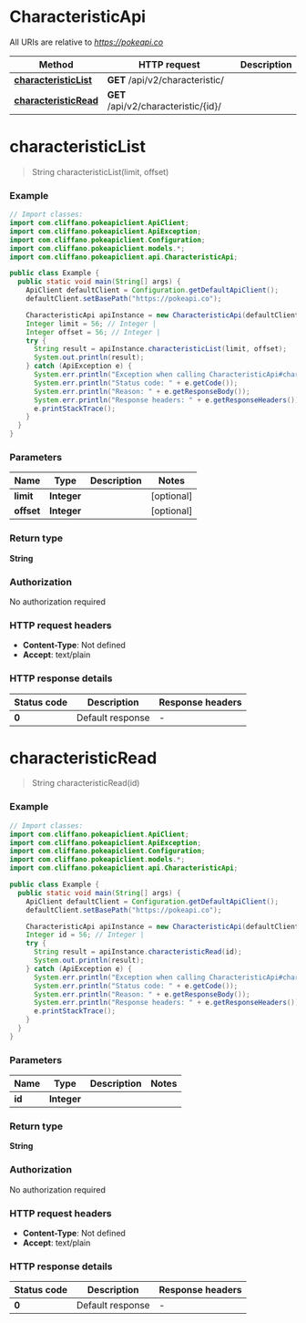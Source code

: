 # CharacteristicApi

All URIs are relative to *https://pokeapi.co*

| Method | HTTP request | Description |
|------------- | ------------- | -------------|
| [**characteristicList**](CharacteristicApi.md#characteristicList) | **GET** /api/v2/characteristic/ |  |
| [**characteristicRead**](CharacteristicApi.md#characteristicRead) | **GET** /api/v2/characteristic/{id}/ |  |


<a name="characteristicList"></a>
# **characteristicList**
> String characteristicList(limit, offset)



### Example
```java
// Import classes:
import com.cliffano.pokeapiclient.ApiClient;
import com.cliffano.pokeapiclient.ApiException;
import com.cliffano.pokeapiclient.Configuration;
import com.cliffano.pokeapiclient.models.*;
import com.cliffano.pokeapiclient.api.CharacteristicApi;

public class Example {
  public static void main(String[] args) {
    ApiClient defaultClient = Configuration.getDefaultApiClient();
    defaultClient.setBasePath("https://pokeapi.co");

    CharacteristicApi apiInstance = new CharacteristicApi(defaultClient);
    Integer limit = 56; // Integer | 
    Integer offset = 56; // Integer | 
    try {
      String result = apiInstance.characteristicList(limit, offset);
      System.out.println(result);
    } catch (ApiException e) {
      System.err.println("Exception when calling CharacteristicApi#characteristicList");
      System.err.println("Status code: " + e.getCode());
      System.err.println("Reason: " + e.getResponseBody());
      System.err.println("Response headers: " + e.getResponseHeaders());
      e.printStackTrace();
    }
  }
}
```

### Parameters

| Name | Type | Description  | Notes |
|------------- | ------------- | ------------- | -------------|
| **limit** | **Integer**|  | [optional] |
| **offset** | **Integer**|  | [optional] |

### Return type

**String**

### Authorization

No authorization required

### HTTP request headers

 - **Content-Type**: Not defined
 - **Accept**: text/plain

### HTTP response details
| Status code | Description | Response headers |
|-------------|-------------|------------------|
| **0** | Default response |  -  |

<a name="characteristicRead"></a>
# **characteristicRead**
> String characteristicRead(id)



### Example
```java
// Import classes:
import com.cliffano.pokeapiclient.ApiClient;
import com.cliffano.pokeapiclient.ApiException;
import com.cliffano.pokeapiclient.Configuration;
import com.cliffano.pokeapiclient.models.*;
import com.cliffano.pokeapiclient.api.CharacteristicApi;

public class Example {
  public static void main(String[] args) {
    ApiClient defaultClient = Configuration.getDefaultApiClient();
    defaultClient.setBasePath("https://pokeapi.co");

    CharacteristicApi apiInstance = new CharacteristicApi(defaultClient);
    Integer id = 56; // Integer | 
    try {
      String result = apiInstance.characteristicRead(id);
      System.out.println(result);
    } catch (ApiException e) {
      System.err.println("Exception when calling CharacteristicApi#characteristicRead");
      System.err.println("Status code: " + e.getCode());
      System.err.println("Reason: " + e.getResponseBody());
      System.err.println("Response headers: " + e.getResponseHeaders());
      e.printStackTrace();
    }
  }
}
```

### Parameters

| Name | Type | Description  | Notes |
|------------- | ------------- | ------------- | -------------|
| **id** | **Integer**|  | |

### Return type

**String**

### Authorization

No authorization required

### HTTP request headers

 - **Content-Type**: Not defined
 - **Accept**: text/plain

### HTTP response details
| Status code | Description | Response headers |
|-------------|-------------|------------------|
| **0** | Default response |  -  |

